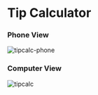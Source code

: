 # Tip Calculator

### Phone View
![tipcalc-phone](https://github.com/MetinKb/react-tip-calculator/assets/114526516/10e4ac64-e8a4-48c2-949b-575bb7032c64)

### Computer View
![tipcalc](https://github.com/MetinKb/react-tip-calculator/assets/114526516/f338936a-7c67-47af-84f2-ca391504a031)
